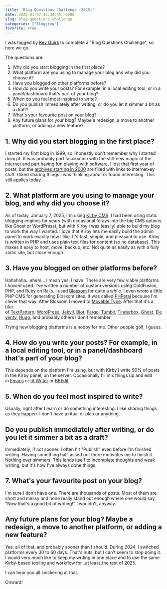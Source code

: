 ```yaml
---
title: 'Blog Questions Challenge (2025)'
date: 2025-01-07 15:34:45 -0500
slug: blog-questions-challenge
categories: ["Blogging"]
favorite: true
---
```


I was tagged by [Kev Quirk](https://kevquirk.com/blog/blog-questions-challenge) to complete a "Blog Questions Challenge", so here we go.

The questions are:

1.  Why did you start blogging in the first place?
2.  What platform are you using to manage your blog and why did you choose it?
3.  Have you blogged on other platforms before?
4.  How do you write your posts? For example, in a local editing tool, or in a panel/dashboard that's part of your blog?
5.  When do you feel most inspired to write?
6.  Do you publish immediately after writing, or do you let it simmer a bit as a draft?
7.  What's your favourite post on your blog?
8.  Any future plans for your blog? Maybe a redesign, a move to another platform, or adding a new feature?

<!--more-->

## 1\. Why did you start blogging in the first place?

I started my first blog in 1999, so I honestly don't remember why I started doing it. It was probably part fascination with the still-new magic of the internet and part having fun playing with software. I lost that first year of posts, but the [archives starting in 2000](https://archive.baty.net/posts/) are filled with links to internet-ey stuff. I liked sharing things I was thinking about or found interesting. This still applies today.

## 2\. What platform are you using to manage your blog, and why did you choose it?

As of today, January 7, 2025, I'm using [Kirby CMS](https://getkirby.com/). I had been using static blogging engines for years (with occasional forays into the big CMS options like Ghost or WordPress), but with Kirby I was (easily) able to build my blog to work the way I wanted. I love that Kirby lets me easily build the admin panel to work exactly how I like. It's fast, simple, and pleasant to use. Kirby is written in PHP and uses plain text files for content (so no database). This makes it easy to host, move, backup, etc. Not quite as easily as with a fully static site, but close enough.

## 3\. Have you blogged on other platforms before?

Hahahaha...ehem... I mean yes, I have. There are very few viable platforms I _havent_ used. I've written a number of custom versions using ColdFusion, PHP, and Ruby on Rails. I used [Blosxom](http://blosxom.sf.net/) for quite a while. I even wrote a little PHP CMS for generating Blosxom sites. It was called [PHPetal](https://web.archive.org/web/20030408022326/http://www.jackbaty.com/apps/phpetal/) because I'm clever that way. After Blosxom I moved to [Movable Type](https://www.movabletype.org/). After that it's a blur of [TextPattern](https://textpattern.com/), [WordPress](https://wordpress.com/), [Jekyll](https://jekyllrb.com/), [Blot](https://blot.im/), [Fargo](http://fargo.io/), [Tumblr](https://www.tumblr.com/), [Tinderbox](https://eastgate.com/Tinderbox), [Ghost](https://ghost.org/), [Eleventy](https://11ty.dev/), [Hugo](https://gohugo.io/), and probably others I don't remember.

Trying new blogging platforms is a hobby for me. Other people golf, I guess.

## 4\. How do you write your posts? For example, in a local editing tool, or in a panel/dashboard that's part of your blog?

This depends on the platform I'm using, but with Kirby I write 90% of posts in the Kirby panel, on the server. Occasionally I'll mix things up and edit in [Emacs](https://www.gnu.org/software/emacs/) or [iA Writer](https://www.ia.net/writer) or [BBEdit](https://www.barebones.com/products/bbedit/).

## 5\. When do you feel most inspired to write?

Usually, right after I learn or do something interesting. I like sharing things as they happen. I don't have a ritual or plan or anything.

## Do you publish immediately after writing, or do you let it simmer a bit as a draft?

Immediately, if not sooner. I often hit "Publish" even before I'm finished writing. Having something half-assed out there motivates me to finish it. Nothing ever simmers. This lends itself to incomplete thoughts and weak writing, but it's how I've always done things.

## 7\. What's your favourite post on your blog?

I'm sure I don't have one. There are thousands of posts. Most of them are short and messy and none really stand out enough where one would say, "Now that's a good bit of writing!" I wouldn't, anyway.

## Any future plans for your blog? Maybe a redesign, a move to another platform, or adding a new feature?

Yes, all of that, and probably sooner than I should. During 2024, I switched platforms every 30 to 60 days. That's nuts, but I can't seem to stop doing it. I would very much like to keep my writing in one place and to use the same Kirby-based tooling and workflow for _at least_the rest of 2025. 

I can hear you all snickering at that.

Onward!
